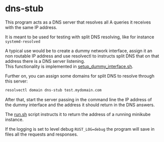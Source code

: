 # dns-stub

This program acts as a DNS server that resolves all A queries it receives with 
the same IP address.

It is meant to be used for testing with split DNS resolving, like for instance
`systemd-resolved`

A typical use would be to create a dummy network interface, assign it an non 
routable IP address and use resolvectl to instructs split DNS that on that 
address there is a DNS server listening.\
This functionality is implemented in 
[setup_dummy_interface.sh](scripts/setup_dummy_interface.sh).

Further on, you can assign some domains for split DNS to resolve through this
server:
```bash
resolvectl domain dns-stub test.mydomain.com
```

After that, start the server passing in the command line the IP address of the 
dummy interface and the address it should return in the DNS answers.

The [run.sh](run.sh) script instructs it to return the address of a running 
minikube instance.

If the logging is set to level debug `RUST_LOG=debug` the program will save in 
files all the requests and responses.

